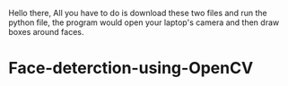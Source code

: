 Hello there, All you have to do is download these two files and run the python file, the program would open your laptop's camera and then draw boxes around faces.
# Face-deterction-using-OpenCV
